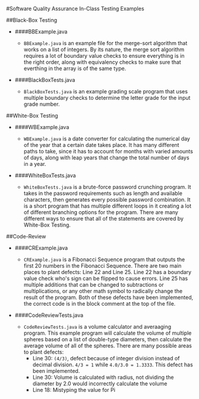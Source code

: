 #Software Quality Assurance In-Class Testing Examples

##Black-Box Testing
* ####BBExample.java
  - `BBExample.java` is an example file for the merge-sort algorithm that works on a list of integers. By its nature,
    the merge sort algorithm requires a lot of boundary value checks to ensure everything is in the right order, along
    with equivalency checks to make sure that everthing in the array is of the same type. 

* ####BlackBoxTests.java
  - `BlackBoxTests.java` is an example grading scale program that uses multiple boundary checks to determine the letter
    grade for the input grade number.

##White-Box Testing
* ####WBExample.java
  - `WBExample.java` is a date converter for calculating the numerical day of the year that a certain date takes place.
    It has many different paths to take, since it has to account for months with varied amounts of days, along with leap
    years that change the total number of days in a year.

* ####WhiteBoxTests.java
  - `WhiteBoxTests.java` is a brute-force password crunching program. It takes in the password requirements such as
    length and available characters, then generates every possible password combination. It is a short program that has
    multiple different loops in it creating a lot of different branching options for the program. There are many
    different ways to ensure that all of the statements are covered by White-Box Testing.

##Code-Review
* ####CRExample.java
  - `CRExample.java` is a Fibonacci Sequence program that outputs the first 20 numbers in the Fibonacci Sequence. There
    are two main places to plant defects: Line 22 and Line 25. Line 22 has a boundary value check who's sign can be 
    flipped to cause errors. Line 25 has multiple additions that can be changed to subtractions or multiplications, or 
    any other math symbol to radically change the result of the program. Both of these defects have been implemented, 
    the correct code is in the block comment at the top of the file.

* ####CodeReviewTests.java
  - `CodeReviewTests.java` is a volume calculator and averaaging program. This example program will calculate the volume
    of multiple spheres based on a list of double-type diameters, then calculate the average volume of all of the
    spheres. There are many possible areas to plant defects: 
    - Line 30: `(4/3)`, defect because of integer division instead of decimal division. `4/3 = 1` while
      `4.0/3.0 = 1.3333`. This defect has been implemented.
    - Line 30: Volume is calculated with radius, not dividing the diameter by 2.0 would incorrectly calculate the volume
    - Line 18: Mistyping the value for Pi